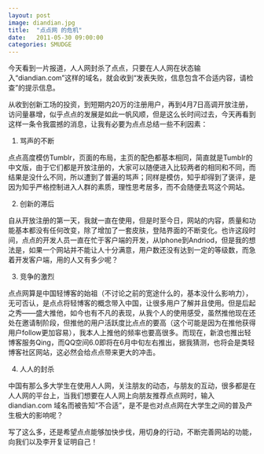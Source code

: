 ```yaml
---
layout: post
image: diandian.jpg
title:  "点点网 的危机"
date:   2011-05-30 09:00:00
categories: SMUDGE
---
```



今天看到一片报道，人人网封杀了点点，只要在人人网在状态输入“diandian.com”这样的域名，就会收到“发表失败，信息包含不合适内容，请检查”的提示信息。­





从收到创新工场的投资，到短期内20万的注册用户，再到4月7日高调开放注册，访问量暴增，似乎点点的发展是如此一帆风顺，但是这么长时间过去，今天再看到这样一条令我震撼的消息，让我有必要为点点总结一些不利因素：­





1. 骂声的不断­



点点高度模仿Tumblr，页面的布局，主页的配色都基本相同，简直就是Tumblr的中文版，由于它们都是开放注册的，大家可以随便进入比较两者的相同和不同，而结果是没什么不同，所以遭到了普遍的骂声；同样是模仿，知乎却得到了褒评，是因为知乎严格控制进入人群的素质，理性思考居多，而不会随便去骂这个网站。­





2. 创新的滞后­



自从开放注册的第一天，我就一直在使用，但是时至今日，网站的内容，质量和功能基本都没有任何改变，除了增加了一套皮肤，登陆界面的不断变化。也许这段时间，点点的开发人员一直在忙于客户端的开发，从Iphone到Andriod，但是我的想法是，如果一个网站并不能让人十分满意，用户数还没有达到一定的等级数，而急着开发客户端，用的人又有多少呢？­





3. 竞争的激烈­



点点网算是中国轻博客的始祖（不讨论之前的宽途什么的，基本没什么影响力），无可否认，是点点将轻博客的概念带入中国，让很多用户了解并且使用。但是后起之秀——盛大推他，如今也有不凡的表现，从我个人的使用感受，虽然推他现在还处在邀请制阶段，但推他的用户活跃度比点点的要高（这个可能是因为在推他获得用户follow更加容易），我本人上推他的频率也要高很多。而现在，新浪也推出轻博客服务Qing，而QQ空间6.0即将在6月中旬左右推出，据我猜测，也将会是类轻博客社区网站，这必然会给点点带来更大的冲击。­





4. 人人的封杀­



中国有那么多大学生在使用人人网，关注朋友的动态，与朋友的互动，很多都是在人人网的平台上，当我们想要在人人网上向朋友推荐点点网时，输入 diandian.com 域名而被告知“不合适”，是不是也对点点网在大学生之间的普及产生极大的影响呢？­





写了这么多，还是希望点点能够加快步伐，用切身的行动，不断完善网站的功能，向我们以及李开复证明自己！